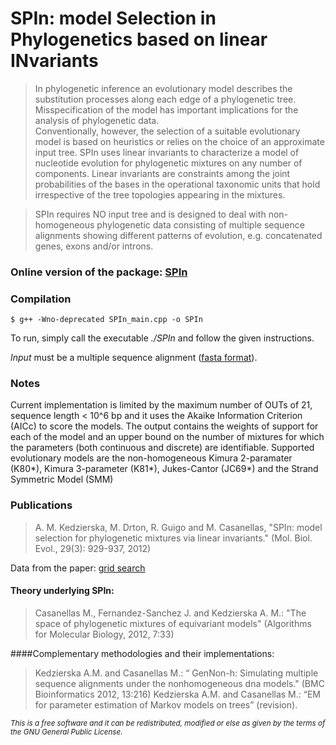 # SPIn: model Selection in Phylogenetics based on linear INvariants 

> In phylogenetic inference an evolutionary model describes the substitution processes  along each edge of a phylogenetic tree. Misspecification of the model has important implications for the analysis of phylogenetic data.  
> Conventionally, however, the selection of a suitable evolutionary model is based on heuristics or relies on the choice of an approximate input tree. SPIn uses linear invariants to characterize a model of nucleotide evolution for phylogenetic mixtures on any number of components.   Linear invariants are constraints among the joint probabilities of the bases in the operational taxonomic units that hold irrespective of the tree topologies appearing in the mixtures.

> SPIn requires NO input tree and is designed to deal with non-homogeneous phylogenetic data consisting of multiple sequence alignments showing different patterns of evolution, e.g.  concatenated genes, exons and/or introns.  


### Online version of the package: [SPIn]

### Compilation
```
$ g++ -Wno-deprecated SPIn_main.cpp -o SPIn
```

To run, simply call the executable *./SPIn* and follow the given instructions.

*Input* must be a multiple sequence alignment ([fasta format]). 

### Notes
Current implementation is limited by the maximum number of OUTs of 21, sequence length < 10^6 bp and it uses the Akaike Information Criterion (AICc) to score the models. The output contains the weights of support for each of the model and an upper bound on the number of mixtures for which the parameters (both continuous and discrete) are identifiable. Supported evolutionary models are the non-homogeneous Kimura 2-paramater (K80*),  Kimura 3-parameter (K81*), Jukes-Cantor (JC69*) and the Strand Symmetric Model (SMM)

### Publications
>A. M. Kedzierska, M. Drton, R. Guigo and M. Casanellas, "SPIn: model selection for phylogenetic mixtures via linear invariants." (Mol. Biol. Evol., 29(3): 929-937, 2012)

Data from the paper: [grid search]


#### Theory underlying SPIn: 
> Casanellas M., Fernandez-Sanchez J. and Kedzierska A. M.: "The space of phylogenetic mixtures of equivariant models" (Algorithms for Molecular Biology,
2012, 7:33)

####Complementary methodologies and their implementations:
> Kedzierska A.M. and Casanellas M.: “ GenNon-h: Simulating multiple sequence alignments under the nonhomogeneous dna models." (BMC Bioinformatics 2012, 13:216)
>  Kedzierska A.M. and Casanellas M.: “EM for parameter estimation of Markov models on trees” (revision).

[SPIn]: <http://genome.crg.es/cgi-bin/phylo_mod_sel/AlgModelSelection.pl>
[fasta format]: <http://blast.ncbi.nlm.nih.gov/blastcgihelp.shtml>
[grid search]: <http://genome.crg.es/phylo_mod/DATA_SPIn/>

<sub> *This is a free software and it can be redistributed, modified or else as given by the terms of the GNU General Public License.* </sub>
